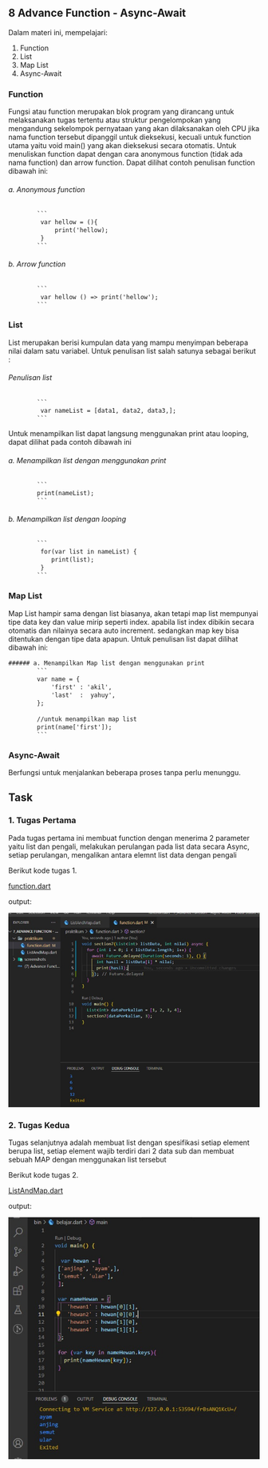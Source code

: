 

## 8 Advance Function - Async-Await

Dalam materi ini, mempelajari:
1. Function
2. List
3. Map List
4. Async-Await

### Function
Fungsi atau function merupakan blok program yang dirancang untuk melaksanakan tugas tertentu atau struktur pengelompokan yang mengandung sekelompok pernyataan yang akan dilaksanakan oleh CPU jika nama function tersebut dipanggil untuk dieksekusi, kecuali untuk function utama yaitu void main() yang akan dieksekusi secara otomatis. Untuk menuliskan function dapat dengan cara anonymous function (tidak ada nama function) dan arrow function. Dapat dilihat contoh penulisan function dibawah ini:

   ###### a. Anonymous function
            ``` 
             var hellow = (){
                 print('hellow);
             }
            ```                
   ###### b. Arrow function
            ``` 
             var hellow () => print('hellow'); 
            ``` 
### List
List merupakan berisi kumpulan data yang mampu menyimpan beberapa nilai dalam satu variabel. Untuk penulisan list salah satunya sebagai  berikut :

   ###### Penulisan list
            ``` 
             var nameList = [data1, data2, data3,];
            ```                
   Untuk menampilkan list dapat langsung menggunakan print atau looping, dapat dilihat pada contoh dibawah ini 

   ###### a. Menampilkan list dengan menggunakan print
            ``` 
            print(nameList);
            ```
   ###### b. Menampilkan list dengan looping
            ``` 
             for(var list in nameList) {
                print(list);
             }
            ```

### Map List
Map List hampir sama dengan list biasanya, akan tetapi map list mempunyai tipe data key dan value mirip seperti index. apabila list index dibikin secara otomatis dan nilainya secara auto increment. sedangkan map key bisa ditentukan dengan tipe data apapun. Untuk penulisan list dapat dilihat dibawah ini:

    ###### a. Menampilkan Map list dengan menggunakan print
            ``` 
            var name = {
                'first' : 'akil',
                'last'  :  yahuy',
            };

            //untuk menampilkan map list
            print(name['first']);
            ```

### Async-Await
Berfungsi untuk menjalankan beberapa proses tanpa perlu menunggu.

## Task

### 1. Tugas Pertama
Pada tugas pertama ini membuat function dengan menerima 2 parameter yaitu list dan pengali, melakukan perulangan pada list data secara Async, setiap perulangan, mengalikan antara elemnt list data dengan pengali

Berikut kode tugas 1.

[function.dart](./praktikum/function.dart)

output:

![tugas1](./screenshots/tugas1.jpeg )

### 2. Tugas Kedua
Tugas selanjutnya adalah membuat list dengan spesifikasi setiap element berupa list, setiap element wajib terdiri dari 2 data sub dan membuat sebuah MAP dengan menggunakan list tersebut

Berikut kode tugas 2.

[ListAndMap.dart](./praktikum/ListAndMap.dart)

output:

![tugas2](./screenshots/tugas2.jpeg )

